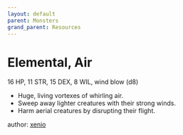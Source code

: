 ```yaml
---
layout: default
parent: Monsters
grand_parent: Resources
---
```


# Elemental, Air
16 HP, 11 STR, 15 DEX, 8 WIL, wind blow (d8)  
- Huge, living vortexes of whirling air.  
- Sweep away lighter creatures with their strong winds.  
- Harm aerial creatures by disrupting their flight.  

author: [xenio](https://xenioinabottle.blogspot.com)
